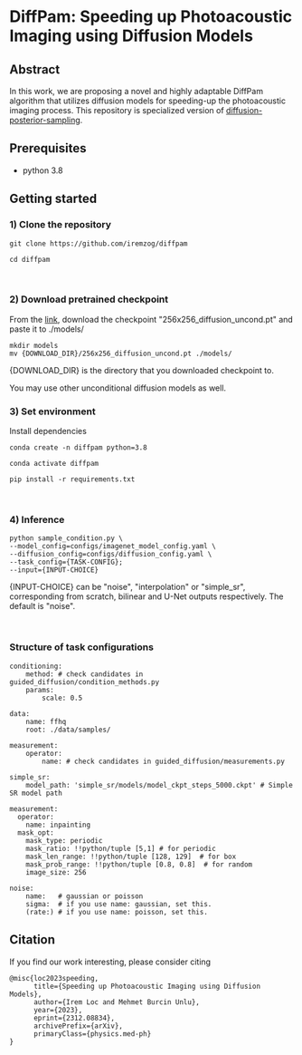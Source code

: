 # DiffPam: Speeding up Photoacoustic Imaging using Diffusion Models

## Abstract

In this work, we are proposing a novel and highly adaptable DiffPam algorithm that utilizes diffusion models for speeding-up the photoacoustic imaging process. This repository is specialized version of [diffusion-posterior-sampling](https://github.com/DPS2022/diffusion-posterior-sampling). 

## Prerequisites
- python 3.8

## Getting started 

### 1) Clone the repository

```
git clone https://github.com/iremzog/diffpam

cd diffpam
```

<br />

### 2) Download pretrained checkpoint

From the [link](https://openaipublic.blob.core.windows.net/diffusion/jul-2021/256x256_diffusion_uncond.pt), download the checkpoint "256x256_diffusion_uncond.pt" and paste it to ./models/
```
mkdir models
mv {DOWNLOAD_DIR}/256x256_diffusion_uncond.pt ./models/
```
{DOWNLOAD_DIR} is the directory that you downloaded checkpoint to.

You may use other unconditional diffusion models as well.
<br />


### 3) Set environment
Install dependencies

```
conda create -n diffpam python=3.8

conda activate diffpam

pip install -r requirements.txt
```

<br />

### 4) Inference

```
python sample_condition.py \
--model_config=configs/imagenet_model_config.yaml \
--diffusion_config=configs/diffusion_config.yaml \
--task_config={TASK-CONFIG};
--input={INPUT-CHOICE}
```

{INPUT-CHOICE} can be "noise", "interpolation" or "simple_sr", corresponding from scratch, bilinear and U-Net outputs respectively. The default is "noise".

<br />

### Structure of task configurations

```
conditioning:
    method: # check candidates in guided_diffusion/condition_methods.py
    params:
        scale: 0.5

data:
    name: ffhq
    root: ./data/samples/

measurement:
    operator:
        name: # check candidates in guided_diffusion/measurements.py

simple_sr:
    model_path: 'simple_sr/models/model_ckpt_steps_5000.ckpt' # Simple SR model path

measurement:
  operator:
    name: inpainting
  mask_opt:
    mask_type: periodic
    mask_ratio: !!python/tuple [5,1] # for periodic
    mask_len_range: !!python/tuple [128, 129]  # for box
    mask_prob_range: !!python/tuple [0.8, 0.8]  # for random
    image_size: 256 

noise:
    name:   # gaussian or poisson
    sigma:  # if you use name: gaussian, set this.
    (rate:) # if you use name: poisson, set this.
```

## Citation
If you find our work interesting, please consider citing

```
@misc{loc2023speeding,
      title={Speeding up Photoacoustic Imaging using Diffusion Models}, 
      author={Irem Loc and Mehmet Burcin Unlu},
      year={2023},
      eprint={2312.08834},
      archivePrefix={arXiv},
      primaryClass={physics.med-ph}
}
```

